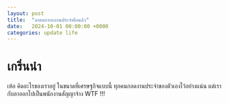 ```yaml
---
layout: post
title:  "ลาออกจากงานประจำอีกแล้ว"
date:   2024-10-01 00:00:00 +0000
categories: update life
---
```


# เกริ่นนำ
เห้อ คิดอะไรของเราอยู่ ในขนาดที่เศรษฐกิจแบบนี้ ทุกคนกอดงานประจำของตัวเองไว้อย่างแน่น แต่เรากับลาออกไปเป็นพนักงานสัญญาจ้าง WTF !!!
